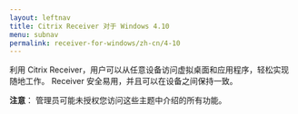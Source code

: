 ```yaml
---
layout: leftnav
title: Citrix Receiver 对于 Windows 4.10
menu: subnav
permalink: receiver-for-windows/zh-cn/4-10
---
```


利用 Citrix Receiver，用户可以从任意设备访问虚拟桌面和应用程序，轻松实现随地工作。 Receiver 安全易用，并且可以在设备之间保持一致。

**注意**： 管理员可能未授权您访问这些主题中介绍的所有功能。
